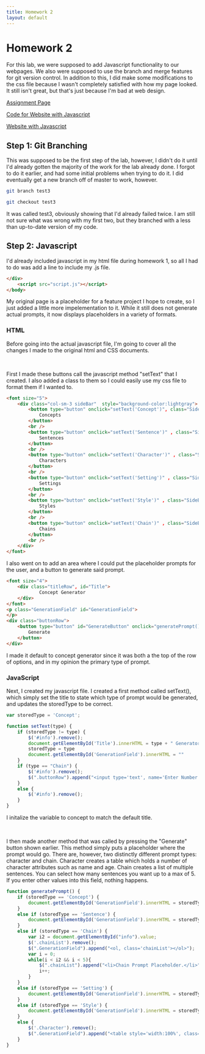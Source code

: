 ```yaml
---
title: Homework 2
layout: default
---
```

# Homework 2 

For this lab, we were supposed to add Javascript functionality to our webpages. We also were supposed
to use the branch and merge features for git version control. In addition to this, I did make some
modifications to the css file because I wasn't completely satisfied with how my page looked. It still
isn't great, but that's just because I'm bad at web design. 

[Assignment Page](http://www.wou.edu/~morses/classes/cs46x/assignments/HW2.html)

[Code for Website with Javascript](https://github.com/Hindelburg/Website1)

[Website with Javascript](https://hindelburg.github.io/Homework/homework2/Code/WebsiteV1)

##	Step 1: Git Branching

This was supposed to be the first step of the lab, however, I didn't do it until I'd already gotten the majority of the 
work for the lab already done. I forgot to do it earlier, and had some initial problems when trying to do it. I did
eventually get a new branch off of master to work, however. 

```bash
git branch test3

git checkout test3
```

It was called test3, obviously showing that I'd already failed twice. I am still not sure what was wrong with my first 
two, but they branched with a less than up-to-date version of my code. 

## Step 2: Javascript
I'd already included javascript in my html file during homework 1, so all I had to do was add a line to include my .js
file.

```html
</div>
    <script src="script.js"></script>
</body>
```
My original page is a placeholder for a feature project I hope to create, so I just added a little more impelementation to it.
While it still does not generate actual prompts, it now displays placeholders in a variety of formats. 


### HTML
Before going into the actual javascript file, I'm going to cover all the changes I made to the original html and CSS documents.

<br/>

First I made these buttons call the javascript method "setText" that I created. I also added a class to them so I could
easily use my css file to format them if I wanted to. 

```html
<font size="5">
    <div class="col-sm-3 sideBar"  style="background-color:lightgray">
        <button type="button" onclick="setText('Concept')", class="SideButton">
            Concepts
        </button>
        <br />
        <button type="button" onclick="setText('Sentence')" , class="SideButton">
            Sentences
        </button>
        <br />
        <button type="button" onclick="setText('Character')" , class="SideButton">
            Characters
        </button>
        <br />
        <button type="button" onclick="setText('Setting')" , class="SideButton">
            Settings
        </button>
        <br />
        <button type="button" onclick="setText('Style')" , class="SideButton">
            Styles
        </button>
        <br />
        <button type="button" onclick="setText('Chain')" , class="SideButton">
            Chains
        </button>
        <br />
    </div>
</font>
```

I also went on to add an area where I could put the placeholder prompts for the user, and a button to generate said
prompt.

```html
<font size="4">
    <div class="titleRow", id="Title">
            Concept Generator
    </div>
</font>
<p class="GenerationField" id="GenerationField">
</p>
<div class="buttonRow">
    <button type="button" id="GenerateButton" onclick="generatePrompt()">
        Generate
	</button>
</div>
```

I made it default to concept generator since it was both a the top of the row of options, and in my opinion the primary
type of prompt. 

### JavaScript

Next, I created my javascript file. I created a first method called setText(), which simply set the title to state which
type of prompt would be generated, and updates the storedType to be correct.

```javascript
var storedType = 'Concept';

function setText(type) {
    if (storedType != type) {
        $('#info').remove();
        document.getElementById('Title').innerHTML = type + " Generator";
        storedType = type
        document.getElementById('GenerationField').innerHTML = ""
    }
    if (type == "Chain") {
        $('#info').remove();
        $(".buttonRow").append("<input type='text', name='Enter Number', id='info', value='Input number of sentences'>");
    }
    else {
        $('#info').remove();
    }
}
```

I initalize the variable to concept to match the default title. 

<br/>

I then made another method that was called by pressing the "Generate" button shown earlier. This method simply puts 
a placeholder where the prompt would go. There are, however, two distinctly different prompt types: character and 
chain. Character creates a table which holds a number of character attributes such as name and age. Chain creates a list
of multiple sentences. You can select how many sentences you want up to a max of 5. If you enter other values into this field,
nothing happens. 

```javascript
function generatePrompt() {
    if (storedType == 'Concept') {
        document.getElementById('GenerationField').innerHTML = storedType + " Prompt Placeholder."
    }
    else if (storedType == 'Sentence') {
        document.getElementById('GenerationField').innerHTML = storedType + " Prompt Placeholder."
    }
    else if (storedType == 'Chain') {
        var i2 = document.getElementById("info").value;
        $('.chainList').remove();
        $(".GenerationField").append("<ol, class='chainList'></ol>");
        var i = 0;
        while(i < i2 && i < 5){
            $(".chainList").append("<li>Chain Prompt Placeholder.</li>");
            i++;
        }
    }
    else if (storedType == 'Setting') {
        document.getElementById('GenerationField').innerHTML = storedType + " Prompt Placeholder."
    }
    else if (storedType == 'Style') {
        document.getElementById('GenerationField').innerHTML = storedType + " Prompt Placeholder."
    }
    else {
        $('.Character').remove();
        $(".GenerationField").append("<table style='width:100%', class='Character'><tr><th>First</th><th>Lastname</th><th>Age</th><th>Profession</th></tr ><tr><td>NA</td><td>NA</td><td>NA</td><td>NA</td></tr></table>");
    }
}
```

